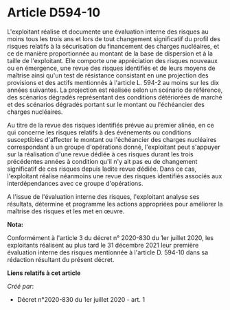 # Article D594-10

L'exploitant réalise et documente une évaluation interne des risques au moins tous les trois ans et lors de tout changement
significatif du profil des risques relatifs à la sécurisation du financement des charges nucléaires, et ce de manière
proportionnée au montant de la base de dispersion et à la taille de l'exploitant. Elle comporte une appréciation des risques
nouveaux ou en émergence, une revue des risques identifiés et de leurs moyens de maîtrise ainsi qu'un test de résistance
consistant en une projection des provisions et des actifs mentionnés à l'article L. 594-2 au moins sur les dix années
suivantes. La projection est réalisée selon un scénario de référence, des scénarios dégradés représentant des conditions
détériorées de marché et des scénarios dégradés portant sur le montant ou l'échéancier des charges nucléaires.

Au titre de la revue des risques identifiés prévue au premier alinéa, en ce qui concerne les risques relatifs à des
événements ou conditions susceptibles d'affecter le montant ou l'échéancier des charges nucléaires correspondant à un groupe
d'opérations donné, l'exploitant peut s'appuyer sur la réalisation d'une revue dédiée à ces risques durant les trois
précédentes années à condition qu'il n'y ait pas eu de changement significatif de ces risques depuis ladite revue dédiée.
Dans ce cas, l'exploitant réalise néanmoins une revue des risques identifiés associés aux interdépendances avec ce groupe
d'opérations.

A l'issue de l'évaluation interne des risques, l'exploitant analyse ses résultats, détermine et programme les actions
appropriées pour améliorer la maîtrise des risques et les met en œuvre.

**Nota:**

Conformément à l'article 3 du décret n° 2020-830 du 1er juillet 2020, les exploitants réalisent au plus tard le 31 décembre
2021 leur première évaluation interne des risques mentionnée à l'article D. 594-10 dans sa rédaction résultant du présent
décret.

**Liens relatifs à cet article**

_Créé par_:

  - Décret n°2020-830 du 1er juillet 2020 - art. 1
